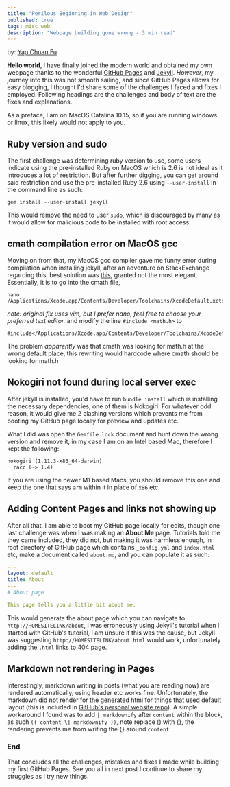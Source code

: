 ```yaml
---
title: "Perilous Beginning in Web Design"
published: true
tags: misc web
description: "Webpage building gone wrong - 3 min read"
---
```

by: [Yap Chuan Fu](https://chuanfuyap.github.io)

**Hello world**, I have finally joined the modern world and obtained my own webpage thanks to the wonderful [GitHub Pages](https://pages.github.com) and [Jekyll](https://jekyllrb.com). _However_, my journey into this was not smooth sailing, and since GitHub Pages allows for easy blogging, I thought I'd share some of the challenges I faced and fixes I employed. Following headings are the challenges and body of text are the fixes and explanations. 

As a preface, I am on MacOS Catalina 10.15, so if you are running windows or linux, this likely would not apply to you. 

## Ruby version and sudo
The first challenge was determining ruby version to use, some users indicate using the pre-installed Ruby on MacOS which is 2.6 is not ideal as it introduces a lot of restriction. But after further digging, you can get around said restriction and use the pre-installed Ruby 2.6 using `--user-install` in the command line as such:

```console
gem install --user-install jekyll
```

This would remove the need to user `sudo`, which is discouraged by many as it would allow for malicious code to be installed with root access.

## cmath compilation error on MacOS gcc
Moving on from that, my MacOS gcc compiler gave me funny error during compilation when installing jekyll, after an adventure on StackExchange regarding this, best solution was [this](https://superuser.com/questions/1555092/cmath-compilation-errors-with-clang-10-on-mac-os-catalina), granted not the most elegant. Essentially, it is to go into the cmath file,

```console
nano /Applications/Xcode.app/Contents/Developer/Toolchains/XcodeDefault.xctoolchain/usr/include/c++/v1/cmath
```
_note: original fix uses vim, but I prefer nano, feel free to choose your preferred text editor._
and modify the line `#include <math.h>` to
```console
#include</Applications/Xcode.app/Contents/Developer/Toolchains/XcodeDefault.xctoolchain/usr/include/c++/v1/math.h> 
```
The problem _apparently_ was that cmath was looking for math.h at the wrong default place, this rewriting would hardcode where cmath should be looking for math.h
## Nokogiri not found during local server exec

After jekyll is installed, you'd have to run `bundle install` which is installing the necessary dependencies, one of them is Nokogiri. For whatever odd reason, it would give me 2 clashing versions which prevents me from booting my GitHub page locally for preview and updates etc.

What I did was open the `Gemfile.lock` document and hunt down the wrong version and remove it, in my case I am on an Intel based Mac, therefore I kept the following:
```
nokogiri (1.11.3-x86_64-darwin)
  racc (~> 1.4)
```
If you are using the newer M1 based Macs, you should remove this one and keep the one that says `arm` within it in place of `x86` etc.

## Adding Content Pages and links not showing up

After all that, I am able to boot my GitHub page locally for edits, though one last challenge was when I was making an **About Me** page. Tutorials told me they came included, they did not, but making it was harmless enough, in root directory of GitHub page which contains `_config.yml` and `index.html` etc, make a document called `about.md`, and you can populate it as such:
```yaml
---
layout: default
title: About
---
# About page

This page tells you a little bit about me.
```
This would generate the about page which you can navigate to `http://HOMESITELINK/about`, I was erroneously using Jekyll's tutorial when I started with GitHub's tutorial, I am unsure if this was the cause, but Jekyll was suggesting  `http://HOMESITELINK/about.html` would work, unfortunately adding the `.html` links to 404 page.

## Markdown not rendering in Pages

Interestingly, markdown writing in posts (what you are reading now) are rendered automatically, using header etc works fine. Unfortunately, the markdown did not render for the generated html for things that used default layout (this is included in [GitHub's personal website repo](https://github.com/github/personal-website)). A simple workaround I found was to add `| markdownify` after `content` within the block, as such `(( content \| markdownify ))`, note replace () with {}, the rendering prevents me from writing the {} around `content`.

### End
That concludes all the challenges, mistakes and fixes I made while building my first GitHub Pages. See you all in next post I continue to share my struggles as I try new things. 